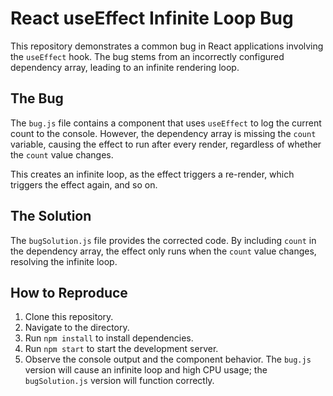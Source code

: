 # React useEffect Infinite Loop Bug

This repository demonstrates a common bug in React applications involving the `useEffect` hook.  The bug stems from an incorrectly configured dependency array, leading to an infinite rendering loop.

## The Bug

The `bug.js` file contains a component that uses `useEffect` to log the current count to the console. However, the dependency array is missing the `count` variable, causing the effect to run after every render, regardless of whether the `count` value changes.

This creates an infinite loop, as the effect triggers a re-render, which triggers the effect again, and so on.

## The Solution

The `bugSolution.js` file provides the corrected code. By including `count` in the dependency array, the effect only runs when the `count` value changes, resolving the infinite loop.

## How to Reproduce

1. Clone this repository.
2. Navigate to the directory.
3. Run `npm install` to install dependencies.
4. Run `npm start` to start the development server.
5. Observe the console output and the component behavior.  The `bug.js` version will cause an infinite loop and high CPU usage; the `bugSolution.js` version will function correctly.